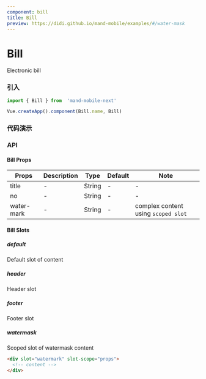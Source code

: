```yaml
---
component: bill
title: Bill
preview: https://didi.github.io/mand-mobile/examples/#/water-mask
---
```


# Bill


Electronic bill

### 引入

```javascript
import { Bill } from  'mand-mobile-next'

Vue.createApp().component(Bill.name, Bill)
```

### 代码演示

<demo-wrapper
  src="src/packages/bill/demo"
/>

### API

#### Bill Props
|Props | Description | Type | Default | Note |
|----|-----|------|------ |------|
|title|-|String|-|-|
|no|-|String|-|-|
|water-mark|-|String|-|complex content using `scoped slot`|

#### Bill Slots

##### default
Default slot of content

##### header
Header slot

##### footer
Footer slot

##### watermask
Scoped slot of watermask content

```html
<div slot="watermark" slot-scope="props">
  <!-- content -->
</div>
```
